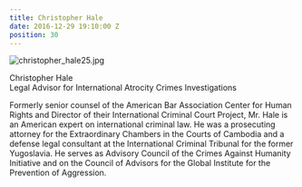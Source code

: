 ```yaml
---
title: Christopher Hale
date: 2016-12-29 19:10:00 Z
position: 30
---
```


![christopher_hale25.jpg](/uploads/christopher_hale25.jpg)

Christopher Hale <br> Legal Advisor for International Atrocity Crimes Investigations


Formerly senior counsel of the American Bar Association Center for Human Rights and Director of their International Criminal Court Project, Mr. Hale is an American expert on international criminal law. He was a prosecuting attorney for the Extraordinary Chambers in the Courts of Cambodia and a defense legal consultant at the International Criminal Tribunal for the former Yugoslavia. He serves as Advisory Council of the Crimes Against Humanity Initiative and on the Council of Advisors for the Global Institute for the Prevention of Aggression.
